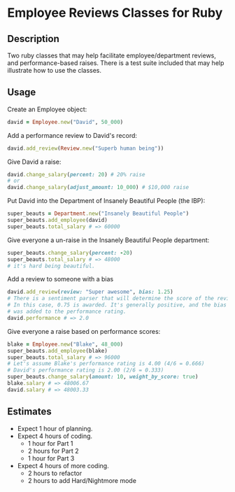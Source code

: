 # Employee Reviews Classes for Ruby

## Description
Two ruby classes that may help facilitate employee/department reviews, and performance-based raises. There is a test suite included that may help illustrate how to use the classes.

## Usage
Create an Employee object:
```ruby
david = Employee.new("David", 50_000)
```

Add a performance review to David's record:
```ruby
david.add_review(Review.new("Superb human being"))
```

Give David a raise:
```ruby
david.change_salary(percent: 20) # 20% raise
# or
david.change_salary(adjust_amount: 10_000) # $10,000 raise
```

Put David into the Department of Insanely Beautiful People (the IBP):
```ruby
super_beauts = Department.new("Insanely Beautiful People")
super_beauts.add_employee(david)
super_beauts.total_salary # => 60000
```

Give everyone a un-raise in the Insanely Beautiful People department:
```ruby
super_beauts.change_salary(percent: -20)
super_beauts.total_salary # => 48000
# it's hard being beautiful.
```

Add a review to someone with a bias
```ruby
david.add_review(review: "Super awesome", bias: 1.25)
# There is a sentiment parser that will determine the score of the review text.
# In this case, 0.75 is awarded. It's generally positive, and the bias of 1.25
# was added to the performance rating.
david.performance # => 2.0
```

Give everyone a raise based on performance scores:
```ruby
blake = Employee.new("Blake", 48_000)
super_beauts.add_employee(blake)
super_beauts.total_salary # => 96000
# Let's assume Blake's performance rating is 4.00 (4/6 = 0.666)
# David's performance rating is 2.00 (2/6 = 0.333)
super_beauts.change_salary(amount: 10, weight_by_score: true)
blake.salary # => 48006.67
david.salary # => 48003.33
```



## Estimates

- Expect 1 hour of planning.
- Expect 4 hours of coding.
  - 1 hour for Part 1
  - 2 hours for Part 2
  - 1 hour for Part 3
- Expect 4 hours of more coding.
  - 2 hours to refactor
  - 2 hours to add Hard/Nightmore mode


